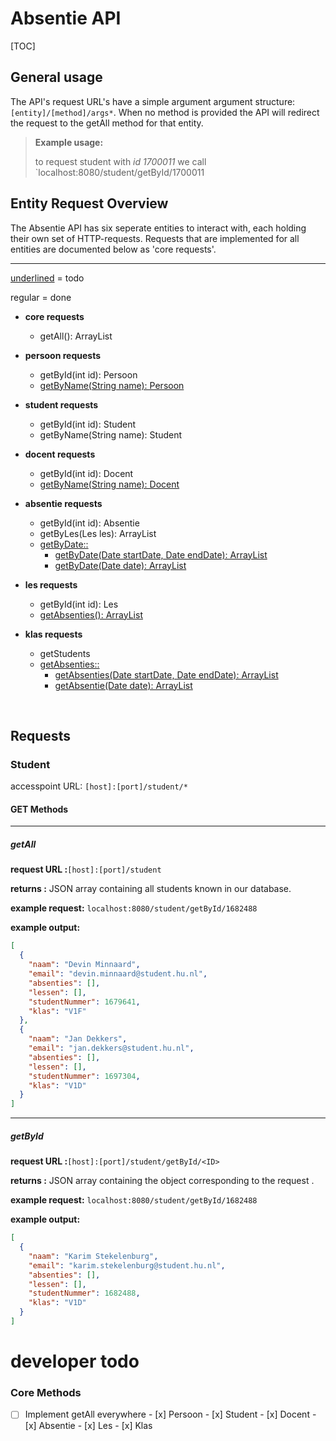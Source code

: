 # Absentie API

[TOC]

## General usage

The API's request URL's have a simple argument argument structure: `[entity]/[method]/args*`. When no method is provided the API will redirect the request to the getAll method for that entity.

> **Example usage:**
>
> to request student with *id* *1700011* we call `localhost:8080/student/getById/1700011



## Entity Request Overview

The Absentie API has six seperate entities to interact with, each holding their own set of HTTP-requests. Requests that are implemented for all entities are documented below as 'core requests'.

------



<u>underlined</u>	=	todo

regular		=	done



- **core requests**

  - getAll(): ArrayList<T>

- **persoon requests**

  - getById(int id): Persoon
  - <u>getByName(String name): Persoon</u>

- **student requests**

  - getById(int id): Student
  - getByName(String name): Student

- **docent requests**

  - getById(int id): Docent
  - <u>getByName(String name): Docent</u>

- **absentie requests**

  - getById(int id): Absentie
  - getByLes(Les les): ArrayList<Absentie>
  - <u>getByDate::</u>
    - <u>getByDate(Date startDate, Date endDate): ArrayList<Absentie></u>
    - <u>getByDate(Date date): ArrayList<Absentie></u>

- **les requests**

  - getById(int id): Les
  - <u>getAbsenties(): ArrayList<Absentie></u>

- **klas requests**

  - getStudents
  - <u>getAbsenties::</u>
    - <u>getAbsenties(Date startDate, Date endDate): ArrayList<Absentie></u>
    - <u>getAbsentie(Date date): ArrayList<Absentie></u>

  ​

## Requests

### Student

accesspoint URL:	`[host]:[port]/student/*` 



#### GET Methods

------

##### getAll

**request URL	:**`[host]:[port]/student` 

**returns		:**	JSON array containing all students known in our database.



**example request:** `localhost:8080/student/getById/1682488`

**example output:**

```json
[
  {
    "naam": "Devin Minnaard",
    "email": "devin.minnaard@student.hu.nl",
    "absenties": [],
    "lessen": [],
    "studentNummer": 1679641,
    "klas": "V1F"
  },
  {
    "naam": "Jan Dekkers",
    "email": "jan.dekkers@student.hu.nl",
    "absenties": [],
    "lessen": [],
    "studentNummer": 1697304,
    "klas": "V1D"
  }
]
```

------

##### getById

**request URL	:**`[host]:[port]/student/getById/<ID>` 

**returns		:**	JSON array containing the object corresponding to the request <ID>.



**example request:** `localhost:8080/student/getById/1682488`

**example output:**

```json
[
  {
    "naam": "Karim Stekelenburg",
    "email": "karim.stekelenburg@student.hu.nl",
    "absenties": [],
    "lessen": [],
    "studentNummer": 1682488,
    "klas": "V1D"
  }
]
```



# developer todo

### Core Methods

- [ ] Implement getAll everywhere
      - [x] Persoon
      - [x] Student
      - [x] Docent
      - [x] Absentie
      - [x] Les
      - [x] Klas



